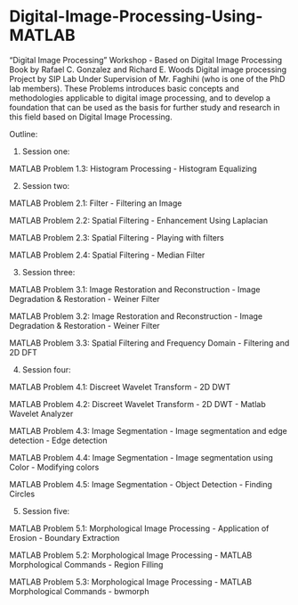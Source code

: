 # Digital-Image-Processing-Using-MATLAB
“Digital Image Processing” Workshop - Based on Digital Image Processing Book by Rafael C. Gonzalez and Richard E. Woods
Digital image processing Project by SIP Lab Under Supervision of Mr. Faghihi (who is one of the PhD lab members). These Problems introduces basic concepts and methodologies applicable to digital image processing, and to develop a foundation that can be used as the basis for further study and research in this field based on Digital Image Processing.

Outline:

1. Session one:

MATLAB Problem 1.3: Histogram Processing - Histogram Equalizing

2. Session two:

MATLAB Problem 2.1: Filter - Filtering an Image

MATLAB Problem 2.2: Spatial Filtering - Enhancement Using Laplacian

MATLAB Problem 2.3: Spatial Filtering - Playing with filters

MATLAB Problem 2.4: Spatial Filtering - Median Filter

3. Session three:

MATLAB Problem 3.1: Image Restoration and Reconstruction - Image Degradation & Restoration - Weiner Filter

MATLAB Problem 3.2: Image Restoration and Reconstruction - Image Degradation & Restoration - Weiner Filter

MATLAB Problem 3.3: Spatial Filtering and Frequency Domain - Filtering and 2D DFT

4. Session four:

MATLAB Problem 4.1: Discreet Wavelet Transform - 2D DWT

MATLAB Problem 4.2: Discreet Wavelet Transform - 2D DWT - Matlab Wavelet Analyzer

MATLAB Problem 4.3: Image Segmentation - Image segmentation and edge detection - Edge detection

MATLAB Problem 4.4: Image Segmentation - Image segmentation using Color - Modifying colors

MATLAB Problem 4.5: Image Segmentation - Object Detection - Finding Circles

5. Session five:

MATLAB Problem 5.1: Morphological Image Processing - Application of Erosion - Boundary Extraction

MATLAB Problem 5.2: Morphological Image Processing - MATLAB Morphological Commands - Region Filling

MATLAB Problem 5.3: Morphological Image Processing - MATLAB Morphological Commands - bwmorph






